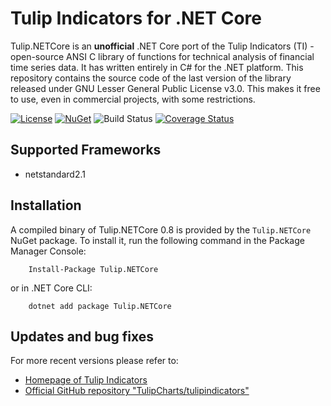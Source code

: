 # Tulip Indicators for .NET Core

Tulip.NETCore is an **unofficial** .NET Core port of the Tulip Indicators (TI) - open-source ANSI C library of functions for technical analysis of financial time series data. It has written entirely in C# for the .NET platform. This repository contains the source code of the last version of the library released under GNU Lesser General Public License v3.0. This makes it free to use, even in commercial projects, with some restrictions.

[![License](https://img.shields.io/github/license/hmG3/Tulip.NETCore?logo=open-source-initiative)](https://opensource.org/licenses/LGPL-3.0)
[![NuGet](https://img.shields.io/nuget/v/Tulip.NETCore.svg?logo=nuget)](https://nuget.org/packages/Tulip.NETCore)
![Build Status](https://github.com/hmG3/Tulip.NETCore/workflows/.NET%20Core/badge.svg)
[![Coverage Status](https://codecov.io/gh/hmG3/Tulip.NETCore/branch/master/graph/badge.svg)](https://codecov.io/gh/hmG3/Tulip.NETCore)

## Supported Frameworks

- netstandard2.1

## Installation

A compiled binary of Tulip.NETCore 0.8 is provided by the `Tulip.NETCore` NuGet package. To install it, run the following command in the Package Manager Console:

```shell
    Install-Package Tulip.NETCore
```

or in .NET Core CLI:

```shell
    dotnet add package Tulip.NETCore
```

## Updates and bug fixes

For more recent versions please refer to:

- [Homepage of Tulip Indicators](https://tulipindicators.org/)
- [Official GitHub repository "TulipCharts/tulipindicators"](https://github.com/TulipCharts/tulipindicators)
